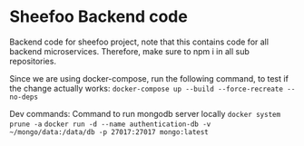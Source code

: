# Sheefoo Backend code

Backend code for sheefoo project, note that this contains code for all backend microservices. Therefore, make sure to npm i in all sub repositories.

Since we are using docker-compose, run the following command, to test if the change actually works: `docker-compose up --build --force-recreate --no-deps `

Dev commands:
Command to run mongodb server locally
`docker system prune -a`
`docker run -d --name authentication-db -v ~/mongo/data:/data/db -p 27017:27017 mongo:latest`
